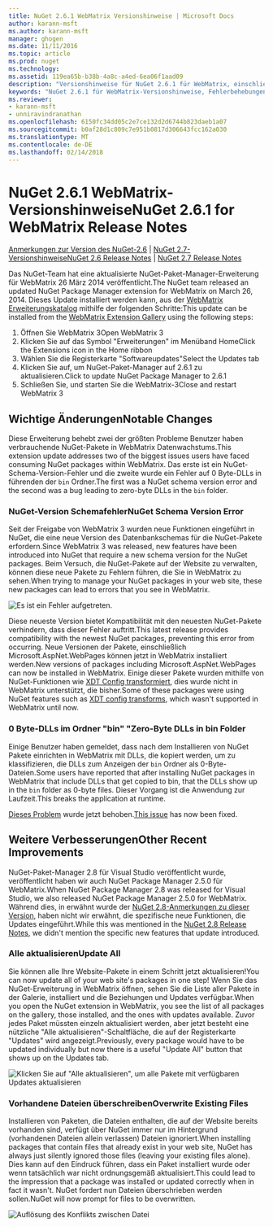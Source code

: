 ```yaml
---
title: NuGet 2.6.1 WebMatrix Versionshinweise | Microsoft Docs
author: karann-msft
ms.author: karann-msft
manager: ghogen
ms.date: 11/11/2016
ms.topic: article
ms.prod: nuget
ms.technology: 
ms.assetid: 119ea65b-b38b-4a8c-a4ed-6ea06f1aad09
description: "Versionshinweise für NuGet 2.6.1 für WebMatrix, einschließlich der bekannten Probleme, Fehlerbehebungen, Funktionen und Archivierung von dcrs Design."
keywords: "NuGet 2.6.1 für WebMatrix-Versionshinweise, Fehlerbehebungen, bekannten Problemen, die zusätzliche Funktionen, Archivierung von dcrs Design"
ms.reviewer:
- karann-msft
- unniravindranathan
ms.openlocfilehash: 6150fc34dd05c2e7ce132d2d6744b823daeb1a07
ms.sourcegitcommit: b0af28d1c809c7e951b0817d306643fcc162a030
ms.translationtype: MT
ms.contentlocale: de-DE
ms.lasthandoff: 02/14/2018
---
```

# <a name="nuget-261-for-webmatrix-release-notes"></a><span data-ttu-id="d9583-104">NuGet 2.6.1 WebMatrix-Versionshinweise</span><span class="sxs-lookup"><span data-stu-id="d9583-104">NuGet 2.6.1 for WebMatrix Release Notes</span></span>

<span data-ttu-id="d9583-105">[Anmerkungen zur Version des NuGet-2.6](../release-notes/nuget-2.6.md) | [NuGet 2.7-Versionshinweise](../release-notes/nuget-2.7.md)</span><span class="sxs-lookup"><span data-stu-id="d9583-105">[NuGet 2.6 Release Notes](../release-notes/nuget-2.6.md) | [NuGet 2.7 Release Notes](../release-notes/nuget-2.7.md)</span></span>

<span data-ttu-id="d9583-106">Das NuGet-Team hat eine aktualisierte NuGet-Paket-Manager-Erweiterung für WebMatrix 26 März 2014 veröffentlicht.</span><span class="sxs-lookup"><span data-stu-id="d9583-106">The NuGet team released an updated NuGet Package Manager extension for WebMatrix on March 26, 2014.</span></span>  <span data-ttu-id="d9583-107">Dieses Update installiert werden kann, aus der [WebMatrix Erweiterungskatalog](http://extensions.webmatrix.com/packages/NuGetPackageManager/) mithilfe der folgenden Schritte:</span><span class="sxs-lookup"><span data-stu-id="d9583-107">This update can be installed from the [WebMatrix Extension Gallery](http://extensions.webmatrix.com/packages/NuGetPackageManager/) using the following steps:</span></span>

1. <span data-ttu-id="d9583-108">Öffnen Sie WebMatrix 3</span><span class="sxs-lookup"><span data-stu-id="d9583-108">Open WebMatrix 3</span></span>
2. <span data-ttu-id="d9583-109">Klicken Sie auf das Symbol "Erweiterungen" im Menüband Home</span><span class="sxs-lookup"><span data-stu-id="d9583-109">Click the Extensions icon in the Home ribbon</span></span>
3. <span data-ttu-id="d9583-110">Wählen Sie die Registerkarte "Softwareupdates"</span><span class="sxs-lookup"><span data-stu-id="d9583-110">Select the Updates tab</span></span>
4. <span data-ttu-id="d9583-111">Klicken Sie auf, um NuGet-Paket-Manager auf 2.6.1 zu aktualisieren.</span><span class="sxs-lookup"><span data-stu-id="d9583-111">Click to update NuGet Package Manager to 2.6.1</span></span>
6. <span data-ttu-id="d9583-112">Schließen Sie, und starten Sie die WebMatrix-3</span><span class="sxs-lookup"><span data-stu-id="d9583-112">Close and restart WebMatrix 3</span></span>

## <a name="notable-changes"></a><span data-ttu-id="d9583-113">Wichtige Änderungen</span><span class="sxs-lookup"><span data-stu-id="d9583-113">Notable Changes</span></span>

<span data-ttu-id="d9583-114">Diese Erweiterung behebt zwei der größten Probleme Benutzer haben verbrauchende NuGet-Pakete in WebMatrix Datenwachstums.</span><span class="sxs-lookup"><span data-stu-id="d9583-114">This extension update addresses two of the biggest issues users have faced consuming NuGet packages within WebMatrix.</span></span>  <span data-ttu-id="d9583-115">Das erste ist ein NuGet-Schema-Version-Fehler und die zweite wurde ein Fehler auf 0 Byte-DLLs in führenden der `bin` Ordner.</span><span class="sxs-lookup"><span data-stu-id="d9583-115">The first was a NuGet schema version error and the second was a bug leading to zero-byte DLLs in the `bin` folder.</span></span>

### <a name="nuget-schema-version-error"></a><span data-ttu-id="d9583-116">NuGet-Version Schemafehler</span><span class="sxs-lookup"><span data-stu-id="d9583-116">NuGet Schema Version Error</span></span>

<span data-ttu-id="d9583-117">Seit der Freigabe von WebMatrix 3 wurden neue Funktionen eingeführt in NuGet, die eine neue Version des Datenbankschemas für die NuGet-Pakete erfordern.</span><span class="sxs-lookup"><span data-stu-id="d9583-117">Since WebMatrix 3 was released, new features have been introduced into NuGet that require a new schema version for the NuGet packages.</span></span>  <span data-ttu-id="d9583-118">Beim Versuch, die NuGet-Pakete auf der Website zu verwalten, können diese neue Pakete zu Fehlern führen, die Sie in WebMatrix zu sehen.</span><span class="sxs-lookup"><span data-stu-id="d9583-118">When trying to manage your NuGet packages in your web site, these new packages can lead to errors that you see in WebMatrix.</span></span>

![Es ist ein Fehler aufgetreten.](./media/NuGet-2.8/webmatrix-schema-version.png)

<span data-ttu-id="d9583-122">Diese neueste Version bietet Kompatibilität mit den neuesten NuGet-Pakete verhindern, dass dieser Fehler auftritt.</span><span class="sxs-lookup"><span data-stu-id="d9583-122">This latest release provides compatibility with the newest NuGet packages, preventing this error from occurring.</span></span> <span data-ttu-id="d9583-123">Neue Versionen der Pakete, einschließlich Microsoft.AspNet.WebPages können jetzt in WebMatrix installiert werden.</span><span class="sxs-lookup"><span data-stu-id="d9583-123">New versions of packages including Microsoft.AspNet.WebPages can now be installed in WebMatrix.</span></span>  <span data-ttu-id="d9583-124">Einige dieser Pakete wurden mithilfe von NuGet-Funktionen wie [XDT Config transformiert](../release-notes/nuget-2.6.md#xdt), dies wurde nicht in WebMatrix unterstützt, die bisher.</span><span class="sxs-lookup"><span data-stu-id="d9583-124">Some of these packages were using NuGet features such as [XDT config transforms](../release-notes/nuget-2.6.md#xdt), which wasn't supported in WebMatrix until now.</span></span>

### <a name="zero-byte-dlls-in-bin-folder"></a><span data-ttu-id="d9583-125">0 Byte-DLLs im Ordner "bin" "</span><span class="sxs-lookup"><span data-stu-id="d9583-125">Zero-Byte DLLs in bin Folder</span></span>

<span data-ttu-id="d9583-126">Einige Benutzer haben gemeldet, dass nach dem Installieren von NuGet Pakete einrichten in WebMatrix mit DLLs, die kopiert werden, um zu klassifizieren, die DLLs zum Anzeigen der `bin` Ordner als 0-Byte-Dateien.</span><span class="sxs-lookup"><span data-stu-id="d9583-126">Some users have reported that after installing NuGet packages in WebMatrix that include DLLs that get copied to bin, that the DLLs show up in the `bin` folder as 0-byte files.</span></span>  <span data-ttu-id="d9583-127">Dieser Vorgang ist die Anwendung zur Laufzeit.</span><span class="sxs-lookup"><span data-stu-id="d9583-127">This breaks the application at runtime.</span></span>

<span data-ttu-id="d9583-128">[Dieses Problem](https://nuget.codeplex.com/workitem/4060) wurde jetzt behoben.</span><span class="sxs-lookup"><span data-stu-id="d9583-128">[This issue](https://nuget.codeplex.com/workitem/4060) has now been fixed.</span></span>

## <a name="other-recent-improvements"></a><span data-ttu-id="d9583-129">Weitere Verbesserungen</span><span class="sxs-lookup"><span data-stu-id="d9583-129">Other Recent Improvements</span></span>

<span data-ttu-id="d9583-130">NuGet-Paket-Manager 2.8 für Visual Studio veröffentlicht wurde, veröffentlicht haben wir auch NuGet Package Manager 2.5.0 für WebMatrix.</span><span class="sxs-lookup"><span data-stu-id="d9583-130">When NuGet Package Manager 2.8 was released for Visual Studio, we also released NuGet Package Manager 2.5.0 for WebMatrix.</span></span>  <span data-ttu-id="d9583-131">Während dies, in erwähnt wurde der [NuGet 2.8-Anmerkungen zu dieser Version](../release-notes/nuget-2.8.md#webmatrix-nuget-client-updates), haben nicht wir erwähnt, die spezifische neue Funktionen, die Updates eingeführt.</span><span class="sxs-lookup"><span data-stu-id="d9583-131">While this was mentioned in the [NuGet 2.8 Release Notes](../release-notes/nuget-2.8.md#webmatrix-nuget-client-updates), we didn't mention the specific new features that update introduced.</span></span>

### <a name="update-all"></a><span data-ttu-id="d9583-132">Alle aktualisieren</span><span class="sxs-lookup"><span data-stu-id="d9583-132">Update All</span></span>

<span data-ttu-id="d9583-133">Sie können alle Ihre Website-Pakete in einem Schritt jetzt aktualisieren!</span><span class="sxs-lookup"><span data-stu-id="d9583-133">You can now update all of your web site's packages in one step!</span></span>  <span data-ttu-id="d9583-134">Wenn Sie das NuGet-Erweiterung in WebMatrix öffnen, sehen Sie die Liste aller Pakete in der Galerie, installiert und die Beziehungen und Updates verfügbar.</span><span class="sxs-lookup"><span data-stu-id="d9583-134">When you open the NuGet extension in WebMatrix, you see the list of all packages on the gallery, those installed, and the ones with updates available.</span></span>  <span data-ttu-id="d9583-135">Zuvor jedes Paket müssten einzeln aktualisiert werden, aber jetzt besteht eine nützliche "Alle aktualisieren"-Schaltfläche, die auf der Registerkarte "Updates" wird angezeigt.</span><span class="sxs-lookup"><span data-stu-id="d9583-135">Previously, every package would have to be updated individually but now there is a useful "Update All" button that shows up on the Updates tab.</span></span>

![Klicken Sie auf "Alle aktualisieren", um alle Pakete mit verfügbaren Updates aktualisieren](./media/NuGet-2.8/webmatrix-update-all.png)

### <a name="overwrite-existing-files"></a><span data-ttu-id="d9583-137">Vorhandene Dateien überschreiben</span><span class="sxs-lookup"><span data-stu-id="d9583-137">Overwrite Existing Files</span></span>

<span data-ttu-id="d9583-138">Installieren von Paketen, die Dateien enthalten, die auf der Website bereits vorhanden sind, verfügt über NuGet immer nur im Hintergrund (vorhandenen Dateien allein verlassen) Dateien ignoriert.</span><span class="sxs-lookup"><span data-stu-id="d9583-138">When installing packages that contain files that already exist in your web site, NuGet has always just silently ignored those files (leaving your existing files alone).</span></span>  <span data-ttu-id="d9583-139">Dies kann auf den Eindruck führen, dass ein Paket installiert wurde oder wenn tatsächlich war nicht ordnungsgemäß aktualisiert.</span><span class="sxs-lookup"><span data-stu-id="d9583-139">This could lead to the impression that a package was installed or updated correctly when in fact it wasn't.</span></span>  <span data-ttu-id="d9583-140">NuGet fordert nun Dateien überschrieben werden sollen.</span><span class="sxs-lookup"><span data-stu-id="d9583-140">NuGet will now prompt for files to be overwritten.</span></span>

![Auflösung des Konflikts zwischen Datei](./media/NuGet-2.8/webmatrix-overwrite-file.png)
